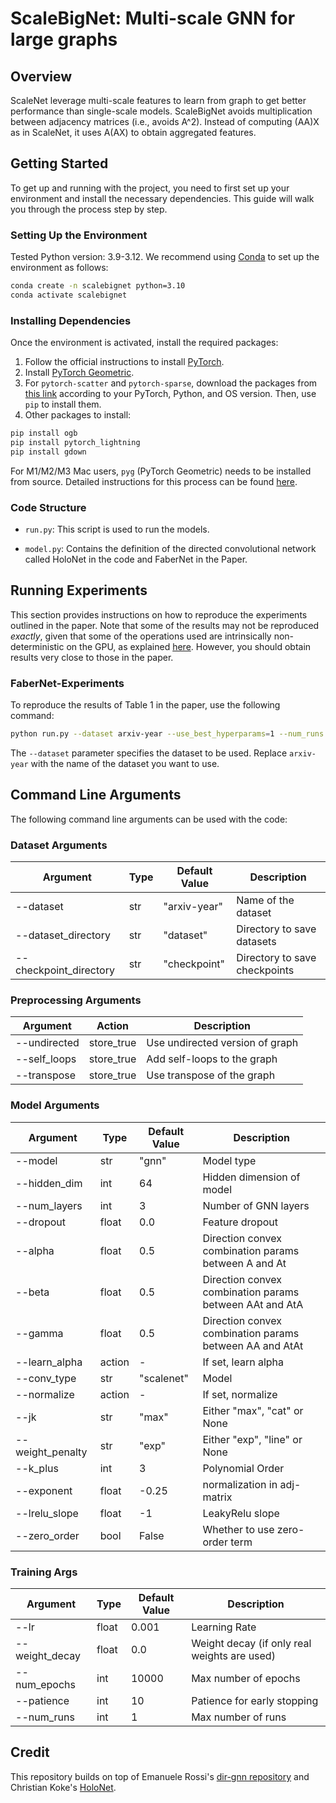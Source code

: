 # ScaleBigNet: Multi-scale GNN for large graphs

## Overview

ScaleNet leverage multi-scale features to learn from graph to get better performance than single-scale models. 
ScaleBigNet avoids multiplication between adjacency matrices (i.e., avoids A^2). 
Instead of computing (AA)X as in ScaleNet,  it uses A(AX) to obtain aggregated features.


## Getting Started

To get up and running with the project, you need to first set up your environment and install the necessary dependencies. This guide will walk you through the process step by step.

### Setting Up the Environment

Tested Python version: 3.9-3.12. We recommend using [Conda](https://conda.io/projects/conda/en/latest/user-guide/install/index.html) to set up the environment as follows:

```bash
conda create -n scalebignet python=3.10
conda activate scalebignet
```

### Installing Dependencies

Once the environment is activated, install the required packages:


1. Follow the official instructions to install [PyTorch](https://pytorch.org/get-started/previous-versions/).
2. Install [PyTorch Geometric](https://pytorch-geometric.readthedocs.io/en/latest/notes/installation.html).
3. For `pytorch-scatter` and `pytorch-sparse`, download the packages from [this link](https://pytorch-geometric.com/whl/torch-2.3.0%2Bcu121.html) according to your PyTorch, Python, and OS version. Then, use `pip` to install them.
4. Other packages to install:
```bash
pip install ogb
pip install pytorch_lightning
pip install gdown
```

For M1/M2/M3 Mac users, `pyg` (PyTorch Geometric) needs to be installed from source. Detailed instructions for this process can be found [here](https://pytorch-geometric.readthedocs.io/en/latest/notes/installation.html#installation-from-source).

### Code Structure

* `run.py`: This script is used to run the models.

* `model.py`: Contains the definition of the directed convolutional network called HoloNet in the code and FaberNet in the Paper.


## Running Experiments

This section provides instructions on how to reproduce the experiments outlined in the paper. Note that some of the results may not be reproduced *exactly*, given that some of the operations used are intrinsically non-deterministic on the GPU, as explained [here](https://github.com/pyg-team/pytorch_geometric/issues/92). However, you should obtain results very close to those in the paper.

### FaberNet-Experiments

To reproduce the results of Table 1 in the paper, use the following command:

```bash
python run.py --dataset arxiv-year --use_best_hyperparams=1 --num_runs 10
```

The `--dataset` parameter specifies the dataset to be used. Replace `arxiv-year` with the name of the dataset you want to use. 

## Command Line Arguments

The following command line arguments can be used with the code:

### Dataset Arguments

| Argument               | Type | Default Value | Description                   |
| ---------------------- | ---- | ------------- | ----------------------------- |
| --dataset              | str  | "arxiv-year"   | Name of the dataset           |
| --dataset_directory    | str  | "dataset"     | Directory to save datasets    |
| --checkpoint_directory | str  | "checkpoint"  | Directory to save checkpoints |

### Preprocessing Arguments

| Argument     | Action     | Description                     |
| ------------ | ---------- | ------------------------------- |
| --undirected | store_true | Use undirected version of graph |
| --self_loops | store_true | Add self-loops to the graph     |
| --transpose  | store_true | Use transpose of the graph      |

### Model Arguments

| Argument         | Type   | Default Value | Description                                             |
|------------------| ------ |--------------|---------------------------------------------------------|
| --model          | str    | "gnn"        | Model type                                              |
| --hidden_dim     | int    | 64           | Hidden dimension of model                               |
| --num_layers     | int    | 3            | Number of GNN layers                                    |
| --dropout        | float  | 0.0          | Feature dropout                                         |
| --alpha          | float  | 0.5          | Direction convex combination params between A and At    |
| --beta           | float  | 0.5          | Direction convex combination params between AAt and AtA |
| --gamma          | float  | 0.5          | Direction convex combination params between AA and AtAt |
| --learn_alpha    | action | -            | If set, learn alpha                                     |
| --conv_type      | str    | "scalenet"   | Model                                                   |
| --normalize      | action | -            | If set, normalize                                       |
| --jk             | str    | "max"        | Either "max", "cat" or None                             |
| --weight_penalty | str    | "exp"        | Either "exp", "line" or None                            |
| --k_plus         | int    | 3            | Polynomial Order                                        |
| --exponent       | float  | -0.25        | normalization in adj-matrix                             |
| --lrelu_slope    | float  | -1           | LeakyRelu slope                                         |
| --zero_order     | bool   | False        | Whether to use zero-order term                          |


### Training Args

| Argument            | Type  | Default Value | Description                                        |
| ------------------- | ----- | ------------- | -------------------------------------------------- |
| --lr                | float | 0.001         | Learning Rate                                      |
| --weight_decay      | float | 0.0           | Weight decay (if only real weights are used)       |
| --num_epochs        | int   | 10000         | Max number of epochs                               |
| --patience          | int   | 10            | Patience for early stopping                        |
| --num_runs          | int   | 1             | Max number of runs                                 |


## Credit
This repository builds on top of Emanuele Rossi's [dir-gnn repository](https://github.com/emalgorithm/directed-graph-neural-network) and Christian Koke's [HoloNet](https://github.com/ChristianKoke/HoloNets/tree/6bcd8b92177f0b075ae0664a1288efb3b589ee3b). 


